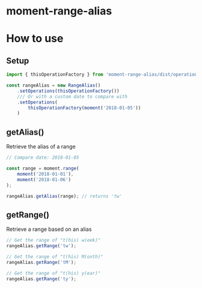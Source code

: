 # moment-range-alias


# How to use

## Setup

```js
import { thisOperationFactory } from 'moment-range-alias/dist/operations';

const rangeAlias = new RangeAlias()
    .setOperations(thisOperationFactory())
    /// Or with a custom date to compare with
    .setOperations(
        thisOperationFactory(moment('2018-01-05'))
    )
```

## getAlias()

Retrieve the alias of a range

```js
// Compare date: 2018-01-05

const range = moment.range(
    moment('2018-01-01'),
    moment('2018-01-06')
);

rangeAlias.getAlias(range); // returns 'tw'
```

## getRange()

Retrieve a range based on an alias

```js
// Get the range of "t(his) w(eek)"
rangeAlias.getRange('tw');

// Get the range of "t(his) M(onth)"
rangeAlias.getRange('tM');

// Get the range of "t(his) y(ear)"
rangeAlias.getRange('ty');
```
